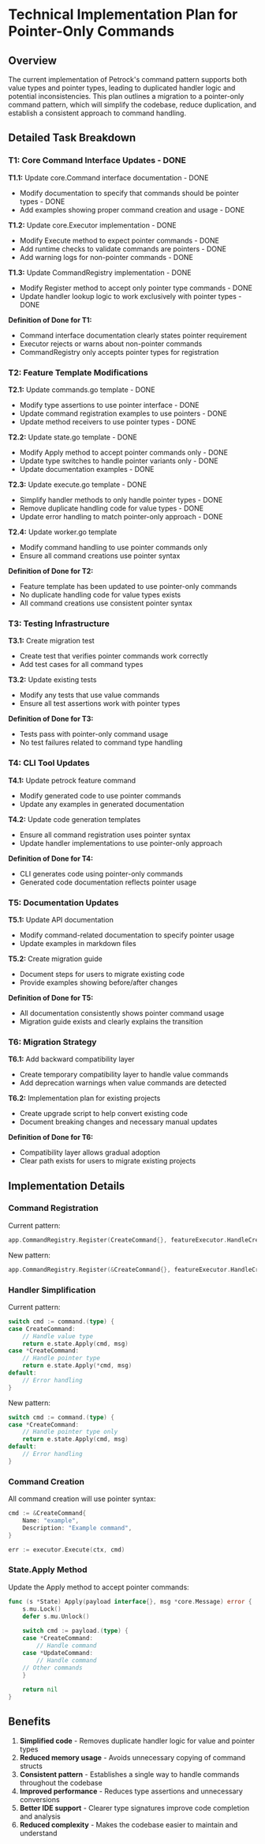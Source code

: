 # Technical Implementation Plan for Pointer-Only Commands

## Overview

The current implementation of Petrock's command pattern supports both value types and pointer types, leading to duplicated handler logic and potential inconsistencies. This plan outlines a migration to a pointer-only command pattern, which will simplify the codebase, reduce duplication, and establish a consistent approach to command handling.

## Detailed Task Breakdown

### T1: Core Command Interface Updates - DONE

**T1.1:** Update core.Command interface documentation - DONE
- Modify documentation to specify that commands should be pointer types - DONE
- Add examples showing proper command creation and usage - DONE

**T1.2:** Update core.Executor implementation - DONE
- Modify Execute method to expect pointer commands - DONE
- Add runtime checks to validate commands are pointers - DONE
- Add warning logs for non-pointer commands - DONE

**T1.3:** Update CommandRegistry implementation - DONE
- Modify Register method to accept only pointer type commands - DONE
- Update handler lookup logic to work exclusively with pointer types - DONE

**Definition of Done for T1:**
- Command interface documentation clearly states pointer requirement
- Executor rejects or warns about non-pointer commands
- CommandRegistry only accepts pointer types for registration

### T2: Feature Template Modifications

**T2.1:** Update commands.go template - DONE
- Modify type assertions to use pointer interface - DONE
- Update command registration examples to use pointers - DONE
- Update method receivers to use pointer types - DONE

**T2.2:** Update state.go template - DONE
- Modify Apply method to accept pointer commands only - DONE
- Update type switches to handle pointer variants only - DONE
- Update documentation examples - DONE

**T2.3:** Update execute.go template - DONE
- Simplify handler methods to only handle pointer types - DONE
- Remove duplicate handling code for value types - DONE
- Update error handling to match pointer-only approach - DONE

**T2.4:** Update worker.go template
- Modify command handling to use pointer commands only
- Ensure all command creations use pointer syntax

**Definition of Done for T2:**
- Feature template has been updated to use pointer-only commands
- No duplicate handling code for value types exists
- All command creations use consistent pointer syntax

### T3: Testing Infrastructure

**T3.1:** Create migration test
- Create test that verifies pointer commands work correctly
- Add test cases for all command types

**T3.2:** Update existing tests
- Modify any tests that use value commands
- Ensure all test assertions work with pointer types

**Definition of Done for T3:**
- Tests pass with pointer-only command usage
- No test failures related to command type handling

### T4: CLI Tool Updates

**T4.1:** Update petrock feature command
- Modify generated code to use pointer commands
- Update any examples in generated documentation

**T4.2:** Update code generation templates
- Ensure all command registration uses pointer syntax
- Update handler implementations to use pointer-only approach

**Definition of Done for T4:**
- CLI generates code using pointer-only commands
- Generated code documentation reflects pointer usage

### T5: Documentation Updates

**T5.1:** Update API documentation
- Modify command-related documentation to specify pointer usage
- Update examples in markdown files

**T5.2:** Create migration guide
- Document steps for users to migrate existing code
- Provide examples showing before/after changes

**Definition of Done for T5:**
- All documentation consistently shows pointer command usage
- Migration guide exists and clearly explains the transition

### T6: Migration Strategy

**T6.1:** Add backward compatibility layer
- Create temporary compatibility layer to handle value commands
- Add deprecation warnings when value commands are detected

**T6.2:** Implementation plan for existing projects
- Create upgrade script to help convert existing code
- Document breaking changes and necessary manual updates

**Definition of Done for T6:**
- Compatibility layer allows gradual adoption
- Clear path exists for users to migrate existing projects

## Implementation Details

### Command Registration

Current pattern:
```go
app.CommandRegistry.Register(CreateCommand{}, featureExecutor.HandleCreate, featureExecutor)
```

New pattern:
```go
app.CommandRegistry.Register(&CreateCommand{}, featureExecutor.HandleCreate, featureExecutor)
```

### Handler Simplification

Current pattern:
```go
switch cmd := command.(type) {
case CreateCommand:
    // Handle value type
    return e.state.Apply(cmd, msg)
case *CreateCommand:
    // Handle pointer type
    return e.state.Apply(*cmd, msg)
default:
    // Error handling
}
```

New pattern:
```go
switch cmd := command.(type) {
case *CreateCommand:
    // Handle pointer type only
    return e.state.Apply(cmd, msg)
default:
    // Error handling
}
```

### Command Creation

All command creation will use pointer syntax:

```go
cmd := &CreateCommand{
    Name: "example",
    Description: "Example command",
}

err := executor.Execute(ctx, cmd)
```

### State.Apply Method

Update the Apply method to accept pointer commands:

```go
func (s *State) Apply(payload interface{}, msg *core.Message) error {
    s.mu.Lock()
    defer s.mu.Unlock()
    
    switch cmd := payload.(type) {
    case *CreateCommand:
        // Handle command
    case *UpdateCommand:
        // Handle command
    // Other commands
    }
    
    return nil
}
```

## Benefits

1. **Simplified code** - Removes duplicate handler logic for value and pointer types
2. **Reduced memory usage** - Avoids unnecessary copying of command structs
3. **Consistent pattern** - Establishes a single way to handle commands throughout the codebase
4. **Improved performance** - Reduces type assertions and unnecessary conversions
5. **Better IDE support** - Clearer type signatures improve code completion and analysis
6. **Reduced complexity** - Makes the codebase easier to maintain and understand